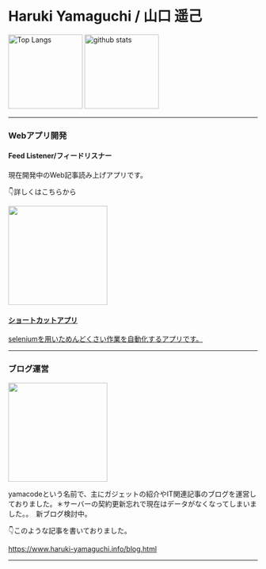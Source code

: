 <h1>Haruki Yamaguchi / 山口 遥己</h1>

<p align="left"> 
  <img alt="Top Langs" height="150px" src="https://github-readme-stats.vercel.app/api/top-langs/?username=8maguchi8ruki&layout=compact&show_icons=true&theme=onedark" />
  <img alt="github stats" height="150px" src="https://github-readme-stats.vercel.app/api?username=8maguchi8ruki&theme=onedark&show_icons=ture" />
</p>

<hr> 


<h3>Webアプリ開発</h3>

<h4>Feed Listener/フィードリスナー </h4>
<p>現在開発中のWeb記事読み上げアプリです。</p>
<!-- <p>This is an app that reads Web articles with voice. If you wanna listen articles instead of reading, It's gonna be good app for you!</p>
 -->
<p>👇詳しくはこちらから</p>
<!-- <p>👇Click here for details.</p>
 -->
<a href="https://github.com/8maguchi8ruki/FeedListener">
<img src="https://user-images.githubusercontent.com/77283970/231370865-4973e64a-e83d-4284-bca3-51baa4fead0c.png" style="width:200px;　border:2px solid #ccc;">
 
<h4>ショートカットアプリ</h4>
  <a href="https://github.com/8maguchi8ruki/shortcut-app">seleniumを用いためんどくさい作業を自動化するアプリです。</a>
<hr>

<h3>ブログ運営</h3>   
<img src="https://user-images.githubusercontent.com/77283970/231370539-748091a5-47a4-41e0-8a98-27449bffecce.png" style="width:200px;">                                                                                                        
<p>yamacodeという名前で、主にガジェットの紹介やIT関連記事のブログを運営しておりました。＊サーバーの契約更新忘れで現在はデータがなくなってしまいました。。　新ブログ検討中。</p>

<!-- <p>I used to write a blog about gadget and tips of tech. but I fogot to recontract my  
server. so now, These all my blog data is gone...  (I should've checked it…)</p> -->

                                                                                      
<p>👇このような記事を書いておりました。</p>
  
<!-- <p>👇Anyway, here it is blog examples that I was writing about.</p>
 -->
 https://www.haruki-yamaguchi.info/blog.html

<!-- <p>ブログを運営していたときのTwitterアカウントです</p>
<a href="https://twitter.com/yamacode_tw?t=ZjEMfqigph-E31KbsY0DeA&s=09">@yamacode_tw</a>
<hr> -->

 <hr>

<!-- 
[![trophy](https://github-profile-trophy.vercel.app/?username=8maguchi8ruki&theme=onedark&column=7
)](https://github.com/ryo-ma/github-profile-trophy) -->






